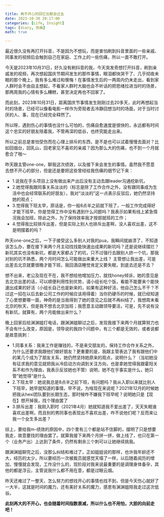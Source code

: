 ```yaml
---

title: 再不开心的回忆也都会过去
date: 2023-10-30 20:17:00
categories: [Life, Insight]
tags: [diary, 伤痛]
math: true

---
```



最近很久没有再打开抖音，不是因为不想玩，而是害怕刷到抖音里面的一些亲戚、同事发的视频后会触到自己在家庭、工作上的一些伤痛，所以一直不敢打开。

今天是2023年10月31日，好久没有刷抖音的我，今天突发奇想打开抖音，刷到亲戚发的视频，再次想起国庆节期间发生的那件事情，眼泪都快哭干了、几乎彻夜未眠的那个晚上，我有多么难过和懊悔！在事情发生后的一两周内仍未走出，看到家人群时会不由自主想起，不看家人群时大脑也会不听话的把思绪拉进当时的场景，那两周我的心情有多么糟糕，甚至决定再也不回家了。

而此刻，2023年10月31日，距离国庆节事情发生刚刚过去20多天，此时再想起当时的场景，已经可以像看电影一样作为旁观者去冷静回想当时的场面，对于当时讨厌的人、事，现在已经完全释然了。

所以呀，遇到伤心的事情也没什么可怕的，伤痛自愈速度是很快的，永远都有时间这个忠实的好朋友陪着我，不管再深的低谷，也终究能走出来。

所以之前总是害怕受伤而在心理上排斥的东西，是不是也可以试着慢慢去面对？比如回烟台，回乳山，回老家见不喜欢的亲戚？因为那么大的伤痛，也不到一个月就愈合了哦～

昨天跟主管one-one，聊我这次绩效，以及接下来会发生的事情。虽然我不愿意去想不开心的部分，但是还是要把这些曾经给我伤痛的细节记下来：
- 1.说我在手头项目上没有做出来产出后没有主动去跟leader沟通挖新坑，
- 2.她觉得我跟同事关系淡淡的（标志是除了工作合作之外，没有跟同事成为生活中也会经常联系的好朋友），我对“淡淡的”这一点表示反驳后，她仍然坚持她的观点；
- 3.觉得我下班太早，原话是，你一般8点半之前就下班了，一般工作完成得好才能下班早，你是觉得工作中没有遇到什么问题吗？我表示如果有线上紧急情况我会加班，除此之外，为了保持效率我才按部就班的工作；
- 4.觉得我比较排斥出差，但是实际上别人也排斥出差啊，没人喜欢出差，这不是明摆着的吗？

昨天one-one之后，一下子接受这么多别人对我的pua，我瞬间就崩溃了，不知道该怎么办，要在接下来两个月主动找找能快速出成果的新坑吗？还是说继续摆烂？新坑其实也没有新坑，都是大家都占了的坑，只不过强行去跟别人挤一个坑，那我对别的坑不熟悉，两个月时间怎么可能做出来重大上线？
主管想让我出差，可是出差去北京就要很晚才能下班，我回酒店睡觉肯定又要失眠，到底去还是不去？

想不出来，老公及现在不在，我不想给他增加压力，就找honey倾诉，她的意见是去北京出差的话，可以顺便利用性别优势，请小组长吃个饭，看能不能要来个能快速出成果的好活（小组长自己也是新来的，如果有这种好活，他自己怎么不干？不过这一招在以后去新公司工作的时候应该用得着）当你扔硬币的时候，就已经知道了心里想要哪一面，神奇的是当我得到了她的意见之后就不再纠结了，我想周末看北京的秋天，但是我不想去北京加班；我愿意主动跟领导要活，可是，先不说有没有新坑，就算有，两个月能做出来什么？

晚上回家后给渊渊姐打电话，跟渊渊姐聊过之后，发现我接下来两个月就算努力也不会有什么改变，原因是，领导说的我四个问题中，有三个都是无效的，或者说都是故意挑刺：
- 1.同事关系：我来工作是赚钱的，不是来交朋友的，保持工作合作关系之外，为什么还要求我跟他们做好朋友？更重要的是，我跟主管表达了我有跟他们中的某几个成为了朋友关系，她仍然坚持她原来的观点，说明什么？（当初她没有征求我的意见就把我从冷启动方向调到关注方向，也是拿她觉得我跟霍阳关系不和作为理由，我表示反驳她也不管）说明，她不在乎事实是什么，她只管”她觉得“是什么
- 2.下班太早：她说我总是8点半之前下班，有问题吗？我从入职以来就比别人下班早，她早就知道的事情，早不说，为啥现在来说呢？2021年12月的时候她把我从hexi团队要到长期生态，那时候咋不嫌我下班早呢？说明她只是【现在】想开掉我，找个理由罢了
- 3.排斥出差：我刚入职时（2021年4月）她就知道我不爱出差了，天天失眠谁喜欢出差啊，而且别的男同事也表现出不喜欢出差，咋不说他们呢？反而来让我一个女生多出差？

综上，要给我m-绩效的原因中，四个里有三个都是站不住脚的，摆明了只是想要我走，故意要找的理由罢了。就算我接下来两个月拼一拼，做上线了，也只在第一个（业务产出）上达到了条件，仍然有剩余三个刺可以让她继续挑我。

跟渊渊姐聊完之后，没那么纠结和难过了，正如姐姐说的那样，也许我年龄还不大，经历的太少，所以要经历一次被裁员就感觉天塌了一样，以后随着阅历的增加，慢慢就会发现，工作没什么的，现阶段对我来说最重要的是调理身体备孕，其他的都是浮云，主管说我什么都不用在意，都是过眼云烟。

昨天还难过了一整天，怎么努力的想找开心的事情也找不到，但是今天伤心就好了一大半，这就是时间的魔力，还有美好关系的魔力，感恩有渊渊姐陪我走过这次低谷。

**此刻再大的不开心，也会随着时间指数衰减，所以什么也不用怕，大胆的向前走吧！**